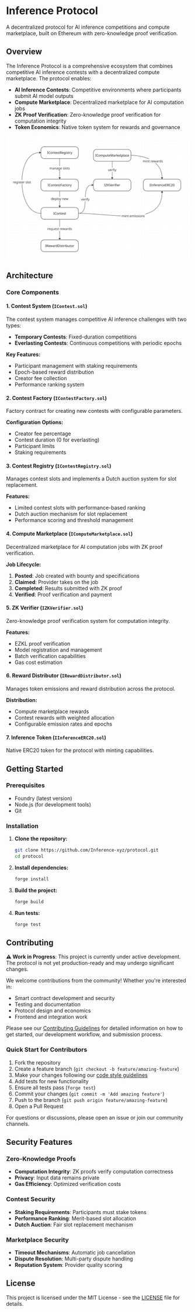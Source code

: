 # Inference Protocol

A decentralized protocol for AI inference competitions and compute marketplace, built on Ethereum with zero-knowledge proof verification.

## Overview

The Inference Protocol is a comprehensive ecosystem that combines competitive AI inference contests with a decentralized compute marketplace. The protocol enables:

- **AI Inference Contests**: Competitive environments where participants submit AI model outputs
- **Compute Marketplace**: Decentralized marketplace for AI computation jobs
- **ZK Proof Verification**: Zero-knowledge proof verification for computation integrity
- **Token Economics**: Native token system for rewards and governance

![On-Chain Flow](on-chain-flow.png)

## Architecture

### Core Components

#### 1. Contest System (`IContest.sol`)
The contest system manages competitive AI inference challenges with two types:

- **Temporary Contests**: Fixed-duration competitions
- **Everlasting Contests**: Continuous competitions with periodic epochs

**Key Features:**
- Participant management with staking requirements
- Epoch-based reward distribution
- Creator fee collection
- Performance ranking system

#### 2. Contest Factory (`IContestFactory.sol`)
Factory contract for creating new contests with configurable parameters.

**Configuration Options:**
- Creator fee percentage
- Contest duration (0 for everlasting)
- Participant limits
- Staking requirements

#### 3. Contest Registry (`IContestRegistry.sol`)
Manages contest slots and implements a Dutch auction system for slot replacement.

**Features:**
- Limited contest slots with performance-based ranking
- Dutch auction mechanism for slot replacement
- Performance scoring and threshold management

#### 4. Compute Marketplace (`IComputeMarketplace.sol`)
Decentralized marketplace for AI computation jobs with ZK proof verification.

**Job Lifecycle:**
1. **Posted**: Job created with bounty and specifications
2. **Claimed**: Provider takes on the job
3. **Completed**: Results submitted with ZK proof
4. **Verified**: Proof verification and payment

#### 5. ZK Verifier (`IZKVerifier.sol`)
Zero-knowledge proof verification system for computation integrity.

**Features:**
- EZKL proof verification
- Model registration and management
- Batch verification capabilities
- Gas cost estimation

#### 6. Reward Distributor (`IRewardDistributor.sol`)
Manages token emissions and reward distribution across the protocol.

**Distribution:**
- Compute marketplace rewards
- Contest rewards with weighted allocation
- Configurable emission rates and epochs

#### 7. Inference Token (`IInferenceERC20.sol`)
Native ERC20 token for the protocol with minting capabilities.

## Getting Started

### Prerequisites

- Foundry (latest version)
- Node.js (for development tools)
- Git

### Installation

1. **Clone the repository:**
   ```bash
   git clone https://github.com/Inference-xyz/protocol.git
   cd protocol
   ```

2. **Install dependencies:**
   ```bash
   forge install
   ```

3. **Build the project:**
   ```bash
   forge build
   ```

4. **Run tests:**
   ```bash
   forge test
   ```

## Contributing

**⚠️ Work in Progress**: This project is currently under active development. The protocol is not yet production-ready and may undergo significant changes.

We welcome contributions from the community! Whether you're interested in:
- Smart contract development and security
- Testing and documentation
- Protocol design and economics
- Frontend and integration work

Please see our [Contributing Guidelines](CONTRIBUTING.md) for detailed information on how to get started, our development workflow, and submission process.

### Quick Start for Contributors

1. Fork the repository
2. Create a feature branch (`git checkout -b feature/amazing-feature`)
3. Make your changes following our [code style guidelines](CONTRIBUTING.md#code-style-guidelines)
4. Add tests for new functionality
5. Ensure all tests pass (`forge test`)
6. Commit your changes (`git commit -m 'Add amazing feature'`)
7. Push to the branch (`git push origin feature/amazing-feature`)
8. Open a Pull Request

For questions or discussions, please open an issue or join our community channels.

## Security Features

### Zero-Knowledge Proofs

- **Computation Integrity**: ZK proofs verify computation correctness
- **Privacy**: Input data remains private
- **Gas Efficiency**: Optimized verification costs

### Contest Security

- **Staking Requirements**: Participants must stake tokens
- **Performance Ranking**: Merit-based slot allocation
- **Dutch Auction**: Fair slot replacement mechanism

### Marketplace Security

- **Timeout Mechanisms**: Automatic job cancellation
- **Dispute Resolution**: Multi-party dispute handling
- **Reputation System**: Provider quality scoring

## License

This project is licensed under the MIT License - see the [LICENSE](LICENSE) file for details.
